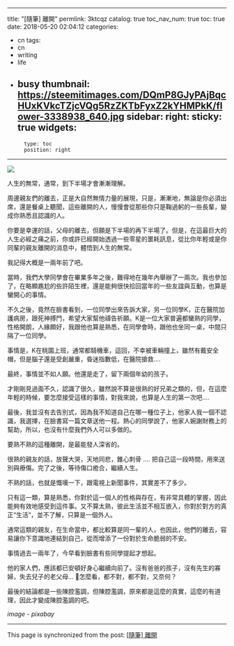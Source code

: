 
---
title: "[隨筆] 離開"
permlink: 3ktcqz
catalog: true
toc_nav_num: true
toc: true
date: 2018-05-20 02:04:12
categories:
- cn
tags:
- cn
- writing
- life
- busy
thumbnail: https://steemitimages.com/DQmP8GJyPAjBqcHUxKVkcTZjcVQg5RzZKTbFyxZ2kYHMPkK/flower-3338938_640.jpg
sidebar:
    right:
        sticky: true
widgets:
    -
        type: toc
        position: right
---


![](https://steemitimages.com/DQmP8GJyPAjBqcHUxKVkcTZjcVQg5RzZKTbFyxZ2kYHMPkK/flower-3338938_640.jpg)

人生的無常，通常，到下半場才會漸漸理解。

周邊親友們的離去，正是大自然無情力量的展現，只是，漸漸地，無論是你必須出席，還是餐桌上聽聞，這些離開的人，慢慢會從那些你只是鞠過躬的一些長輩，變成你熟悉且認識的人。

你要是幸運的話，父母的離去，但願是下半場的再下半場了。但是，在這最巨大的人生必經之痛之前，你或許已經開始透過一些零星的噩耗訊息，從比你年輕或是你同輩的親友離開的消息中，體悟到人生的無常。

我記得大概是一兩年前了吧。

當時，我們大學同學會在畢業多年之後，難得地在幾年內舉辦了一兩次。我也參加了，在略顯尷尬的些許陌生裡，還是能夠很快拾回當年的一些友誼與互動，也算是蠻開心的事情。

不久之後，竟然在臉書看到，一位同學出來告訴大家，另一位同學K，正在醫院加護病房，跟死神搏鬥，希望大家幫他禱告祈願。K是一位大家普遍都蠻熟的同學，性格開朗，人緣頗好，我跟他也算是熟悉，在同學會時，跟他也坐同一桌，中間只隔了一位同學。

事情是，K在桃園上班，通常都騎機車，這回，不幸被車輛撞上，雖然有戴安全帽，但是腦子還是受創嚴重，昏迷指數低，在醫院搶救.... 

最終，事情並不如人願。他還是走了，留下兩個年幼的孩子。

才剛剛見過面不久，認識了很久，雖然說不算是很熟的好兄弟之類的，但，在這麼年輕的時候，要怎麼接受這樣的事情，對我來說，也算是人生的第一次吧....

最後，我並沒有去告別式，因為我不知道自己在哪一種位子上，他家人我一個不認識，我選擇，在臉書寫一篇文章送他一程。熱心的同學說了，他家人婉謝財務上的幫助，所以，也沒有什麼我們外人可以多做的。

要熟不熟的這種離開，是最能發人深省的。

很熟的親友的話，放聲大哭，天地同悲，錐心刺骨 .... 把自己這一段時間，用來送別與療傷。完了之後，等待傷口癒合，繼續人生。

不熟的話，也就是慨嘆一下，跟電視上新聞事件，其實差不了多少。

只有這一類，算是熟悉，你對於這一個人的性格與存在，有非常具體的掌握，因此能夠有效地感受到這件事。又不算太熟，彼此生活並不相互嵌入，你對於對方的真正“生活”，並不了解，只算是一個外人。

通常這類的親友，在生命當中，都比較算是同一輩的人，也因此，他們的離去，容易讓你下意識地連結到自己，從而增添了一份對於生命脆弱的不安。

事情過去一兩年了，今早看到臉書有些同學提起才想起。

他的家人們，應該都已安頓好身心繼續向前了。沒有爸爸的孩子，沒有先生的寡婦，失去兒子的老父母...  怎麼看，都不對，都不對，又奈何？

最後的結論都是一些陳腔濫調，但陳腔濫調，原來都是這麼的真實，這麼的有道理，因此才變成陳腔濫調的吧。

*image - pixabay*

- - -

This page is synchronized from the post: [[隨筆] 離開](https://steemit.com/@deanliu/3ktcqz)
